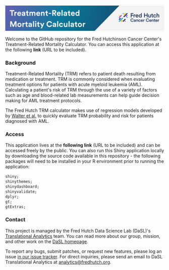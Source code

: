 
![](./app/www/trmHeader.png?raw=true)

Welcome to the GitHub repository for the Fred Hutchinson Cancer Center's Treatment-Related Mortality Calculator. You can access this application at the following **link** (URL to be included).

### Background
Treatment-Related Mortality (TRM) refers to patient death resulting from medication or treatment. TRM is commonly considered when evaluating treatment options for patients with acute myeloid leukemia (AML). Calculating a patient's risk of TRM through the use of a variety of factors such as age and blood-related lab measurements can help guide decision making for AML treatment protocols.

The Fred Hutch TRM calculator makes use of regression models developed by [Walter et al.](https://www.ncbi.nlm.nih.gov/pmc/articles/PMC3221524/) to quickly evaluate TRM probability and risk for patients diagnosed with AML.

### Access
This application lives at the **following link** (URL to be included) and can be accessed freely by the public. You can also run this Shiny application locally by downloading the source code available in this repository - the following packages will need to be installed in your R environment prior to running the application:

```
shiny; 
shinythemes; 
shinydashboard; 
shinyvalidate; 
dplyr; 
gt; 
gtExtras;
```

### Contact
This project is managed by the Fred Hutch Data Science Lab (DaSL)'s [Translational Analytics](https://hutchdatascience.org/tr-analytics/) team. You can read more about our group, mission, and other work on the [DaSL homepage](https://hutchdatascience.org).

To report any bugs, submit patches, or request new features, please log an issue [in our issue tracker](https://github.com/FredHutch/trm-calculator/issues/new). For direct inquiries, please send an email to DaSL Translational Analytics at [analytics\@fredhutch.org](mailto:analytics@fredhutch.org).
